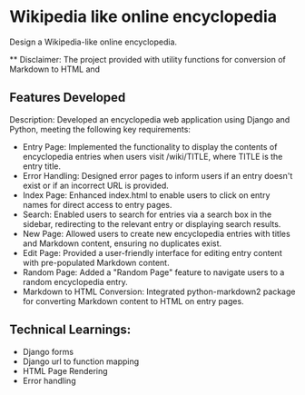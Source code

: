 # Wikipedia like online encyclopedia
Design a Wikipedia-like online encyclopedia.

** Disclaimer: The project provided with utility functions for conversion of Markdown to HTML and 

## Features Developed

Description: Developed an encyclopedia web application using Django and Python, meeting the following key requirements:

- Entry Page: Implemented the functionality to display the contents of encyclopedia entries when users visit /wiki/TITLE, where TITLE is the entry title.
- Error Handling: Designed error pages to inform users if an entry doesn't exist or if an incorrect URL is provided.
- Index Page: Enhanced index.html to enable users to click on entry names for direct access to entry pages.
- Search: Enabled users to search for entries via a search box in the sidebar, redirecting to the relevant entry or displaying search results.
- New Page: Allowed users to create new encyclopedia entries with titles and Markdown content, ensuring no duplicates exist.
- Edit Page: Provided a user-friendly interface for editing entry content with pre-populated Markdown content.
- Random Page: Added a "Random Page" feature to navigate users to a random encyclopedia entry.
- Markdown to HTML Conversion: Integrated python-markdown2 package for converting Markdown content to HTML on entry pages.

## Technical Learnings:

- Django forms
- Django url to function mapping
- HTML Page Rendering
- Error handling
